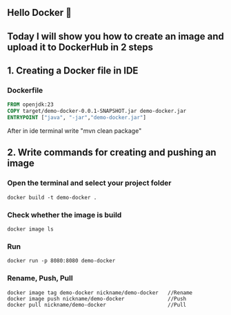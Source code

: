 ## Hello Docker 🐳
## Today I will show you how to create an image and upload it to DockerHub in 2 steps


## 1. Creating a Docker file in IDE

### Dockerfile

```dockerfile
FROM openjdk:23 
COPY target/demo-docker-0.0.1-SNAPSHOT.jar demo-docker.jar
ENTRYPOINT ["java", "-jar","demo-docker.jar"]
```
After in ide terminal write "mvn clean package"


## 2. Write commands for creating and pushing an image


### Open the terminal and select your project folder 
```
docker build -t demo-docker .   
```
### Check whether the image is build
```
docker image ls 
```
### Run
```
docker run -p 8080:8080 demo-docker
```

### Rename, Push, Pull
```
docker image tag demo-docker nickname/demo-docker   //Rename
docker image push nickname/demo-docker              //Push
docker pull nickname/demo-docker                    //Pull
```

